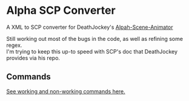 Alpha SCP Converter
===================

A XML to SCP converter for DeathJockey's [Alpah-Scene-Animator](https://github.com/DeathJockey/Alpha-Scene-Animator)

Still working out most of the bugs in the code, as well as refining some regex.  
I'm trying to keep this up-to speed with SCP's doc that DeathJockey provides via his repo.

Commands
--------
[See working and non-working commands here.](commands)
